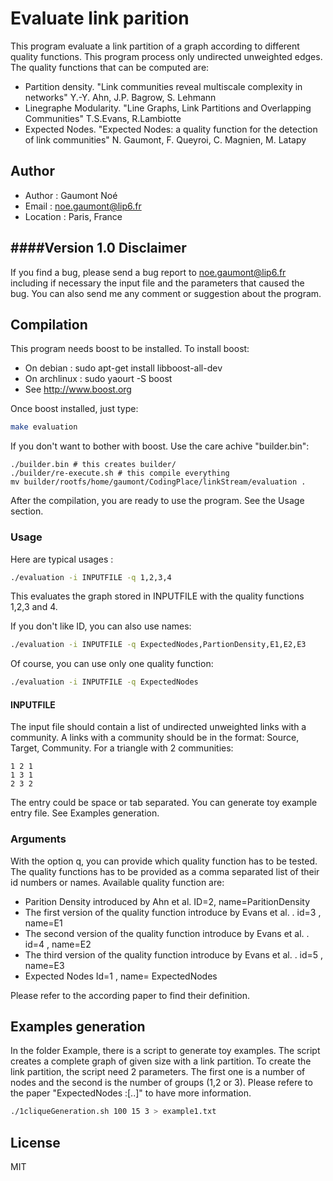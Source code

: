 Evaluate link parition
=========================
This program evaluate a link partition of a graph according to different quality functions.
This program process only undirected unweighted edges.
The quality functions that can be computed are:

* Partition density.
"Link communities reveal multiscale complexity in networks"
Y.-Y. Ahn, J.P. Bagrow, S. Lehmann
* Linegraphe Modularity.
"Line Graphs, Link Partitions and Overlapping Communities"
T.S.Evans, R.Lambiotte
* Expected Nodes.
"Expected Nodes: a quality function for the detection of link communities"
N. Gaumont, F. Queyroi, C. Magnien, M. Latapy

Author
-------
* Author : Gaumont Noé
* Email    : noe.gaumont@lip6.fr
* Location : Paris, France

####Version 1.0
Disclaimer
-----------
If you find a bug, please send a bug report to noe.gaumont@lip6.fr
including if necessary the input file and the parameters that caused the bug.
You can also send me any comment or suggestion about the program.

Compilation
------------

This program needs boost to be installed.
To install boost:
* On debian : sudo apt-get install libboost-all-dev
* On archlinux : sudo yaourt -S boost
* See  http://www.boost.org

Once boost installed, just type:
```sh
make evaluation
```
If you don't want to bother with boost.
Use the care achive "builder.bin":

```
./builder.bin # this creates builder/
./builder/re-execute.sh # this compile everything
mv builder/rootfs/home/gaumont/CodingPlace/linkStream/evaluation .
```


After the compilation, you are ready to use the program.
See the Usage section.

### Usage
Here are typical usages :

```sh
./evaluation -i INPUTFILE -q 1,2,3,4
```
This evaluates the graph stored in INPUTFILE with the quality functions 1,2,3 and 4.

If you don't like ID, you can also use names:
```sh
./evaluation -i INPUTFILE -q ExpectedNodes,PartionDensity,E1,E2,E3
```

Of course, you can use only one quality function:
```sh
./evaluation -i INPUTFILE -q ExpectedNodes
```

#### INPUTFILE

The input file should contain a list of undirected unweighted links with a community.
A links with a community should be in the format: Source, Target, Community.
For a triangle with 2 communities:
```
1 2 1
1 3 1
2 3 2

```
The entry could be space or tab separated.
You can generate toy example entry file. See Examples generation.

### Arguments

With the option q, you can provide which quality function has to be tested.
The quality functions has to be provided as a comma separated list of their id numbers or names.
Available quality function are:


* Parition Density introduced by Ahn et al. ID=2, name=ParitionDensity
* The first version of the quality function introduce by Evans et al. . id=3 , name=E1
* The second version of the quality function introduce by Evans et al. . id=4 , name=E2
* The third version of the quality function introduce by Evans et al. . id=5 , name=E3
* Expected Nodes Id=1 , name= ExpectedNodes

Please refer to the according paper to find their definition.

Examples generation
----------------------
In the folder Example, there is a script to generate toy examples.
The script creates a complete graph of given size with a link partition.
To create the link partition, the script need 2 parameters.
The first one is a number of nodes and the second is the number of groups (1,2 or 3).
Please refere to the paper "ExpectedNodes :[..]"  to have more information.
```sh
./1cliqueGeneration.sh 100 15 3 > example1.txt
```

License
--------

MIT
